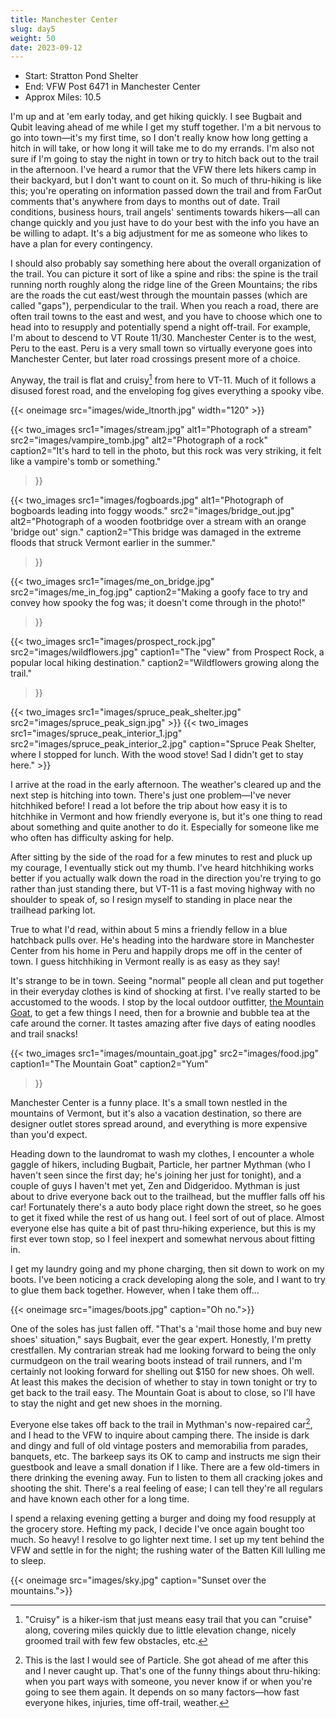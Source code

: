 ```yaml
---
title: Manchester Center
slug: day5
weight: 50
date: 2023-09-12
---
```


- Start: Stratton Pond Shelter
- End: VFW Post 6471 in Manchester Center
- Approx Miles: 10.5

I'm up and at 'em early today, and get hiking quickly. I see Bugbait and Qubit leaving ahead of me while I get my stuff together. I'm a bit nervous to go into town—it's my first time, so I don't really know how long getting a hitch in will take, or how long it will take me to do my errands. I'm also not sure if I'm going to stay the night in town or try to hitch back out to the trail in the afternoon. I've heard a rumor that the VFW there lets hikers camp in their backyard, but I don't want to count on it. So much of thru-hiking is like this; you're operating on information passed down the trail and from FarOut comments that's anywhere from days to months out of date. Trail conditions, business hours, trail angels' sentiments towards hikers—all can change quickly and you just have to do your best with the info you have an be willing to adapt. It's a big adjustment for me as someone who likes to have a plan for every contingency.

I should also probably say something here about the overall organization of the trail. You can picture it sort of like a spine and ribs: the spine is the trail running north roughly along the ridge line of the Green Mountains; the ribs are the roads the cut east/west through the mountain passes (which are called "gaps"), perpendicular to the trail. When you reach a road, there are often trail towns to the east and west, and you have to choose which one to head into to resupply and potentially spend a night off-trail. For example, I'm about to descend to VT Route 11/30. Manchester Center is to the west, Peru to the east. Peru is a very small town so virtually everyone goes into Manchester Center, but later road crossings present more of a choice.

<!-- TODO maybe make graphic showing trail organization -->

Anyway, the trail is flat and cruisy[^1] from here to VT-11. Much of it follows a disused forest road, and the enveloping fog gives everything a spooky vibe.

{{< oneimage src="images/wide_ltnorth.jpg" width="120" >}}

{{< two_images
      src1="images/stream.jpg" alt1="Photograph of a stream"
      src2="images/vampire_tomb.jpg" alt2="Photograph of a rock"
      caption2="It's hard to tell in the photo, but this rock was very striking, it felt like a vampire's tomb or something."
>}}

{{< two_images
      src1="images/fogboards.jpg" alt1="Photograph of bogboards leading into foggy woods."
      src2="images/bridge_out.jpg" alt2="Photograph of a wooden footbridge over a stream with an orange 'bridge out' sign."
      caption2="This bridge was damaged in the extreme floods that struck Vermont earlier in the summer."
>}}

{{< two_images
      src1="images/me_on_bridge.jpg" src2="images/me_in_fog.jpg"
      caption2="Making a goofy face to try and convey how spooky the fog was; it doesn't come through in the photo!"
>}}

{{< two_images
      src1="images/prospect_rock.jpg" src2="images/wildflowers.jpg"
      caption1="The \"view\" from Prospect Rock, a popular local hiking destination."
      caption2="Wildflowers growing along the trail."
>}}

{{< two_images src1="images/spruce_peak_shelter.jpg" src2="images/spruce_peak_sign.jpg" >}}
{{< two_images src1="images/spruce_peak_interior_1.jpg" src2="images/spruce_peak_interior_2.jpg" caption="Spruce Peak Shelter, where I stopped for lunch. With the wood stove! Sad I didn't get to stay here." >}}

I arrive at the road in the early afternoon. The weather's cleared up and the next step is hitching into town. There's just one problem—I've never hitchhiked before! I read a lot before the trip about how easy it is to hitchhike in Vermont and how friendly everyone is, but it's one thing to read about something and quite another to do it. Especially for someone like me who often has difficulty asking for help.

After sitting by the side of the road for a few minutes to rest and pluck up my courage, I eventually stick out my thumb. I've heard hitchhiking works better if you actually walk down the road in the direction you're trying to go rather than just standing there, but VT-11 is a fast moving highway with no shoulder to speak of, so I resign myself to standing in place near the trailhead parking lot.

True to what I'd read, within about 5 mins a friendly fellow in a blue hatchback pulls over. He's heading into the hardware store in Manchester Center from his home in Peru and happily drops me off in the center of town. I guess hitchhiking in Vermont really is as easy as they say!

It's strange to be in town. Seeing "normal" people all clean and put together in their everyday clothes is kind of shocking at first. I've really started to be accustomed to the woods. I stop by the local outdoor outfitter, [the Mountain Goat](https://www.mountaingoat.com/), to get a few things I need, then for a brownie and bubble tea at the cafe around the corner. It tastes amazing after five days of eating noodles and trail snacks!

{{< two_images src1="images/mountain_goat.jpg" src2="images/food.jpg"
      caption1="The Mountain Goat"
      caption2="Yum"
>}}

Manchester Center is a funny place. It's a small town nestled in the mountains of Vermont, but it's also a vacation destination, so there are designer outlet stores spread around, and everything is more expensive than you'd expect.

Heading down to the laundromat to wash my clothes, I encounter a whole gaggle of hikers, including Bugbait, Particle, her partner Mythman (who I haven't seen since the first day; he's joining her just for tonight), and a couple of guys I haven't met yet, Zen and Didgeridoo. Mythman is just about to drive everyone back out to the trailhead, but the muffler falls off his car! Fortunately there's a auto body place right down the street, so he goes to get it fixed while the rest of us hang out. I feel sort of out of place. Almost everyone else has quite a bit of past thru-hiking experience, but this is my first ever town stop, so I feel inexpert and somewhat nervous about fitting in.

I get my laundry going and my phone charging, then sit down to work on my boots. I've been noticing a crack developing along the sole, and I want to try to glue them back together. However, when I take them off...

{{< oneimage src="images/boots.jpg" caption="Oh no.">}}

One of the soles has just fallen off. "That's a 'mail those home and buy new shoes' situation," says Bugbait, ever the gear expert. Honestly, I'm pretty crestfallen. My contrarian streak had me looking forward to being the only curmudgeon on the trail wearing boots instead of trail runners, and I'm certainly not looking forward for shelling out $150 for new shoes. Oh well. At least this makes the decision of whether to stay in town tonight or try to get back to the trail easy. The Mountain Goat is about to close, so I'll have to stay the night and get new shoes in the morning.

Everyone else takes off back to the trail in Mythman's now-repaired car[^2], and I head to the VFW to inquire about camping there. The inside is dark and dingy and full of old vintage posters and memorabilia from parades, banquets, etc. The barkeep says its OK to camp and instructs me sign their guestbook and leave a small donation if I like. There are a few old-timers in there drinking the evening away. Fun to listen to them all cracking jokes and shooting the shit. There's a real feeling of ease; I can tell they're all regulars and have known each other for a long time.

I spend a relaxing evening getting a burger and doing my food resupply at the grocery store. Hefting my pack, I decide I've once again bought too much. So heavy! I resolve to go lighter next time. I set up my tent behind the VFW and settle in for the night; the rushing water of the Batten Kill lulling me to sleep.

{{< oneimage src="images/sky.jpg" caption="Sunset over the mountains.">}}


[^1]: "Cruisy" is a hiker-ism that just means easy trail that you can "cruise" along, covering miles quickly due to little elevation change, nicely groomed trail with few few obstacles, etc.
[^2]: This is the last I would see of Particle. She got ahead of me after this and I never caught up. That's one of the funny things about thru-hiking: when you part ways with someone, you never know if or when you're going to see them again. It depends on so many factors—how fast everyone hikes, injuries, time off-trail, weather.
